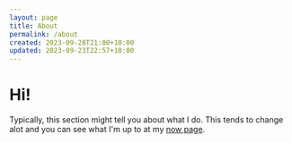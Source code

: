 ```yaml
---
layout: page
title: About
permalink: /about
created: 2023-09-28T21:00+10:00
updated: 2023-09-23T22:57+10:00
---
```

# Hi!
Typically, this section might tell you about what I do. This tends to change alot and you can see what I'm up to at my [now page](now.md).




